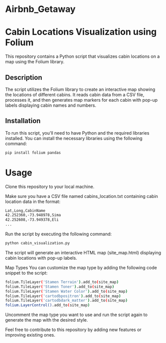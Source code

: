 # Airbnb_Getaway

# Cabin Locations Visualization using Folium

This repository contains a Python script that visualizes cabin locations on a map using the Folium library.

## Description

The script utilizes the Folium library to create an interactive map showing the locations of different cabins. It reads cabin data from a CSV file, processes it, and then generates map markers for each cabin with pop-up labels displaying cabin names and numbers.

## Installation

To run this script, you'll need to have Python and the required libraries installed. You can install the necessary libraries using the following command:

```bash
pip install folium pandas
```

# Usage
Clone this repository to your local machine.

Make sure you have a CSV file named cabins_location.txt containing cabin location data in the format:

```bash
Lat,Long,CabinName
42.252360,-73.948978,Sima
42.252608,-73.949378,Eli
...
```
Run the script by executing the following command:

```bash
python cabin_visualization.py
```
The script will generate an interactive HTML map (site_map.html) displaying cabin locations with pop-up labels.

Map Types
You can customize the map type by adding the following code snippet to the script:
```bash
folium.TileLayer('Stamen Terrain').add_to(site_map)
folium.TileLayer('Stamen Toner').add_to(site_map)
folium.TileLayer('Stamen Water Color').add_to(site_map)
folium.TileLayer('cartodbpositron').add_to(site_map)
folium.TileLayer('cartodbdark_matter').add_to(site_map)
folium.LayerControl().add_to(site_map)
```
Uncomment the map type you want to use and run the script again to generate the map with the desired style.

Feel free to contribute to this repository by adding new features or improving existing ones.
